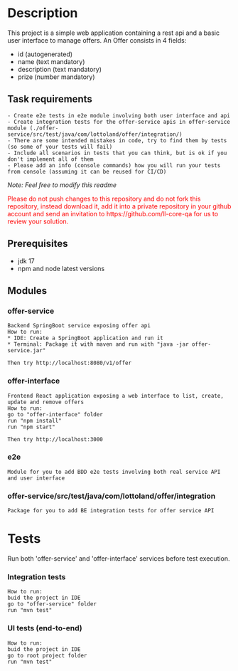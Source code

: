 # Description
This project is a simple web application containing a rest api and a basic user interface to manage offers. An Offer
consists in 4 fields:

- id           (autogenerated)
- name         (text mandatory)
- description  (text mandatory)
- prize        (number mandatory)

## Task requirements
    - Create e2e tests in e2e module involving both user interface and api
    - Create integration tests for the offer-service apis in offer-service module (./offer-service/src/test/java/com/lottoland/offer/integration/)
    - There are some intended mistakes in code, try to find them by tests (so some of your tests will fail)
    - Include all scenarios in tests that you can think, but is ok if you don't implement all of them
    - Please add an info (console commands) how you will run your tests from console (assuming it can be reused for CI/CD)

_Note: Feel free to modify this readme_

<span style="color:red"> 
Please do not push changes to this repository and do not fork this repository, instead download it, add it into a private repository in your github account and send an invitation to https://github.com/ll-core-qa for us to review your solution.
</span>
    

## Prerequisites
- jdk 17
- npm and node latest versions

## Modules

### offer-service
    Backend SpringBoot service exposing offer api
    How to run:
    * IDE: Create a SpringBoot application and run it
    * Terminal: Package it with maven and run with "java -jar offer-service.jar"

    Then try http://localhost:8080/v1/offer

### offer-interface
    Frontend React application exposing a web interface to list, create, update and remove offers 
    How to run:
    go to "offer-interface" folder
    run "npm install"
    run "npm start"

    Then try http://localhost:3000

### e2e
    Module for you to add BDD e2e tests involving both real service API and user interface

### offer-service/src/test/java/com/lottoland/offer/integration
    Package for you to add BE integration tests for offer service API

# Tests
Run both 'offer-service' and 'offer-interface' services before test execution.

### Integration tests
    How to run:
    buid the project in IDE
    go to "offer-service" folder
    run "mvn test"

### UI tests (end-to-end)
    How to run:
    buid the project in IDE
    go to root project folder
    run "mvn test"
